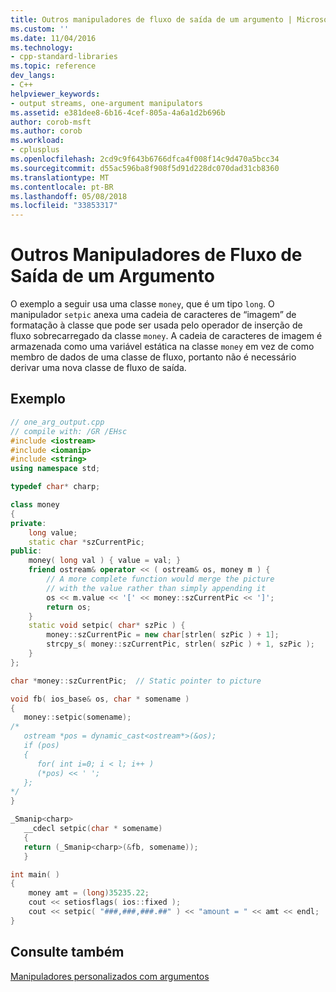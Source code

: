 ```yaml
---
title: Outros manipuladores de fluxo de saída de um argumento | Microsoft Docs
ms.custom: ''
ms.date: 11/04/2016
ms.technology:
- cpp-standard-libraries
ms.topic: reference
dev_langs:
- C++
helpviewer_keywords:
- output streams, one-argument manipulators
ms.assetid: e381dee8-6b16-4cef-805a-4a6a1d2b696b
author: corob-msft
ms.author: corob
ms.workload:
- cplusplus
ms.openlocfilehash: 2cd9c9f643b6766dfca4f008f14c9d470a5bcc34
ms.sourcegitcommit: d55ac596ba8f908f5d91d228dc070dad31cb8360
ms.translationtype: MT
ms.contentlocale: pt-BR
ms.lasthandoff: 05/08/2018
ms.locfileid: "33853317"
---
```

# <a name="other-one-argument-output-stream-manipulators"></a>Outros Manipuladores de Fluxo de Saída de um Argumento

O exemplo a seguir usa uma classe `money`, que é um tipo `long`. O manipulador `setpic` anexa uma cadeia de caracteres de “imagem” de formatação à classe que pode ser usada pelo operador de inserção de fluxo sobrecarregado da classe `money`. A cadeia de caracteres de imagem é armazenada como uma variável estática na classe `money` em vez de como membro de dados de uma classe de fluxo, portanto não é necessário derivar uma nova classe de fluxo de saída.

## <a name="example"></a>Exemplo

```cpp
// one_arg_output.cpp
// compile with: /GR /EHsc
#include <iostream>
#include <iomanip>
#include <string>
using namespace std;

typedef char* charp;

class money
{
private:
    long value;
    static char *szCurrentPic;
public:
    money( long val ) { value = val; }
    friend ostream& operator << ( ostream& os, money m ) {
        // A more complete function would merge the picture
        // with the value rather than simply appending it
        os << m.value << '[' << money::szCurrentPic << ']';
        return os;
    }
    static void setpic( char* szPic ) {
        money::szCurrentPic = new char[strlen( szPic ) + 1];
        strcpy_s( money::szCurrentPic, strlen( szPic ) + 1, szPic );
    }
};

char *money::szCurrentPic;  // Static pointer to picture

void fb( ios_base& os, char * somename )
{
   money::setpic(somename);
/*
   ostream *pos = dynamic_cast<ostream*>(&os);
   if (pos)
   {
      for( int i=0; i < l; i++ )
      (*pos) << ' ';
   };
*/
}

_Smanip<charp>
   __cdecl setpic(char * somename)
   {
   return (_Smanip<charp>(&fb, somename));
   }

int main( )
{
    money amt = (long)35235.22;
    cout << setiosflags( ios::fixed );
    cout << setpic( "###,###,###.##" ) << "amount = " << amt << endl;
}
```

## <a name="see-also"></a>Consulte também

[Manipuladores personalizados com argumentos](../standard-library/custom-manipulators-with-arguments.md)<br/>
